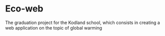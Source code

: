 # Eco-web
The graduation project for the Kodland school, which consists in creating a web application on the topic of global warming
